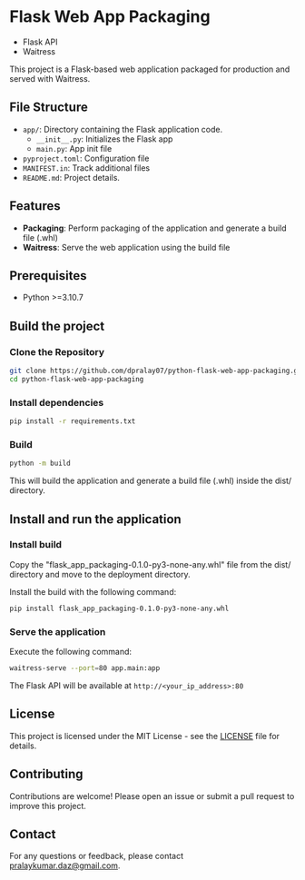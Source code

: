 # Flask Web App Packaging

* Flask API
* Waitress

This project is a Flask-based web application packaged for production and served with Waitress.

## File Structure
- `app/`: Directory containing the Flask application code.
  - `__init__.py`: Initializes the Flask app
  - `main.py`: App init file
- `pyproject.toml`: Configuration file
- `MANIFEST.in`: Track additional files
- `README.md`: Project details.


## Features
- **Packaging**: Perform packaging of the application and generate a build file (.whl)
- **Waitress**: Serve the web application using the build file

## Prerequisites

- Python >=3.10.7

## Build the project

### Clone the Repository

```bash
git clone https://github.com/dpralay07/python-flask-web-app-packaging.git
cd python-flask-web-app-packaging
```

### Install dependencies

```bash
pip install -r requirements.txt
```
### Build
```bash
python -m build
```
This will build the application and generate a build file (.whl) inside the dist/ directory.

## Install and run the application

### Install build
Copy the "flask_app_packaging-0.1.0-py3-none-any.whl" file from the dist/ directory and move to the deployment directory. 

Install the build with the following command:
```bash
pip install flask_app_packaging-0.1.0-py3-none-any.whl
```

### Serve the application
Execute the following command:
```bash
waitress-serve --port=80 app.main:app
```
The Flask API will be available at `http://<your_ip_address>:80`

## License
This project is licensed under the MIT License - see the [LICENSE](LICENSE) file for details.

## Contributing
Contributions are welcome! Please open an issue or submit a pull request to improve this project.

## Contact
For any questions or feedback, please contact [pralaykumar.daz@gmail.com](mailto:pralaykumar.daz@gmail.com).